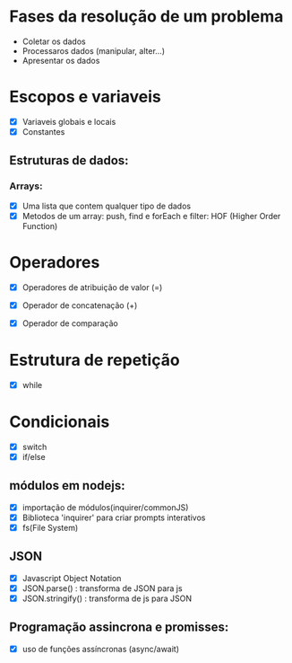 # Fases da resolução de um problema

- Coletar os dados
- Processaros dados (manipular, alter...)
- Apresentar os dados 

# Escopos e variaveis

- [x] Variaveis globais e locais
- [x] Constantes

## Estruturas de dados:

### Arrays:
- [x] Uma lista que contem qualquer tipo de dados
- [x] Metodos de um array: push, find e forEach e filter: HOF (Higher Order Function)

# Operadores

- [x] Operadores de atribuição de valor (=)

- [x] Operador de concatenação (+)

- [x] Operador de comparação

#  Estrutura de repetição

- [x] while

# Condicionais

- [x] switch
- [x] if/else

## módulos em nodejs:

- [x] importação de módulos(inquirer/commonJS)
- [x] Biblioteca 'inquirer' para criar prompts interativos
- [x] fs(File System)

## JSON

- [x] Javascript Object Notation
- [x] JSON.parse() : transforma de JSON para js 
- [x] JSON.stringify() : transforma de js para JSON

## Programação assincrona e promisses: 

- [x] uso de funções assíncronas (async/await)